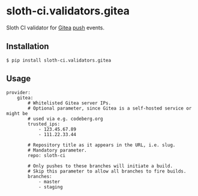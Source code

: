 # sloth-ci.validators.gitea

Sloth CI validator for [Gitea](https://gitea.io.com/) [push](https://docs.gitea.io/en-us/webhooks/) events.


## Installation

```
$ pip install sloth-ci.validators.gitea
```


## Usage

```
provider:
    gitea:
        # Whitelisted Gitea server IPs.
        # Optional parameter, since Gitea is a self-hosted service or might be
        # used via e.g. codeberg.org
        trusted_ips:
            - 123.45.67.89
            - 111.22.33.44

        # Repository title as it appears in the URL, i.e. slug.
        # Mandatory parameter.
        repo: sloth-ci

        # Only pushes to these branches will initiate a build.
        # Skip this parameter to allow all branches to fire builds.
        branches:
            - master
            - staging
```

